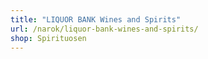 ```yaml
---
title: "LIQUOR BANK Wines and Spirits"
url: /narok/liquor-bank-wines-and-spirits/
shop: Spirituosen
---
```


